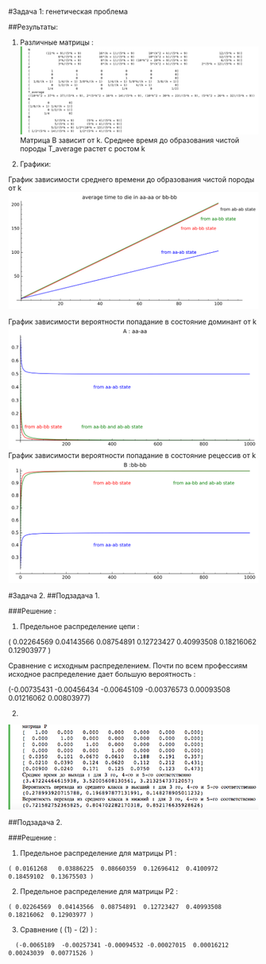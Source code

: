 
#Задача 1: генетическая проблема

##Результаты:

1. Различные матрицы : 
![alt text](screenshots/result.png "Matrixes")
Матрица B зависит от k. Среднее время до образования чистой породы T_average растет с ростом k

2. Графики:

График зависимости среднего времени до образования чистой породы от k
![alt text](screenshots/s1.png " probability of aa-aa or bb-bb")

График зависимости вероятности попадание в состояние доминант от k
![alt text](screenshots/s2.png " B: aa-aa")
График зависимости вероятности попадание в состояние рецессив от k
![alt text](screenshots/s3.png " B: bb-bb")


#Задача 2.
##Подзадача 1.

###Решение : 
1. Предельное распределение цепи : 

 ( 0.02264569  0.04143566  0.08754891  0.12723427  0.40993508  0.18216062 0.12903977 )
 
Сравнение с исходным распределением. Почти по всем профессиям исходное распределение дает большую вероятность :

(-0.00735431 -0.00456434 -0.00645109 -0.00376573  0.00093508  0.01216062 0.00803977) 

2.  

![alt text](screenshots/result2.png "task2.1")

##Подзадача 2. 

###Решение :

1. Предельное распределение для матрицы P1 :  
  ```
( 0.0161268   0.03886225  0.08660359  0.12696412  0.4100972   0.18459102  0.13675503 )
```    
2. Предельное распределение для матрицы P2 :   
  ```
  ( 0.02264569  0.04143566  0.08754891  0.12723427  0.40993508  0.18216062  0.12903977 )
```
3.  Сравнение ( (1) - (2) ) :

```
  (-0.0065189  -0.00257341 -0.00094532 -0.00027015  0.00016212  0.00243039  0.00771526 )
```
